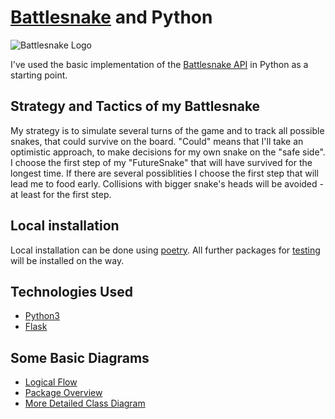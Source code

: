 # [Battlesnake](http://play.battlesnake.com?utm_source=github&utm_medium=readme&utm_campaign=python_starter&utm_content=homepage) and Python

![Battlesnake Logo](https://media.battlesnake.com/social/StarterSnakeGitHubRepos_Python.png)

I've used the basic implementation of the [Battlesnake API](https://docs.battlesnake.com/references/api) in Python as a starting point.

## Strategy and Tactics of my Battlesnake

My strategy is to simulate several turns of the game and to track all possible snakes, that could survive on the board. "Could" means that I'll take an optimistic approach, to make decisions for my own snake on the "safe side". I choose the first step of my "FutureSnake" that will have survived for the longest time. If there are several possiblities I choose the first step that will lead me to food early. Collisions with bigger snake's heads will be avoided - at least for the first step.

## Local installation

Local installation can be done using [poetry](https://python-poetry.org/). All further packages for [testing](https://docs.pytest.org/en/7.1.x/) will be installed on the way.

## Technologies Used

* [Python3](https://www.python.org/)
* [Flask](https://flask.palletsprojects.com/)

## Some Basic Diagrams

* [Logical Flow](https://github.com/vopri/battle-python/blob/main/docs/Sequence.png)
* [Package Overview](https://github.com/vopri/battle-python/blob/main/docs/packages.png)
* [More Detailed Class Diagram](https://github.com/vopri/battle-python/blob/main/docs/classes.png)
